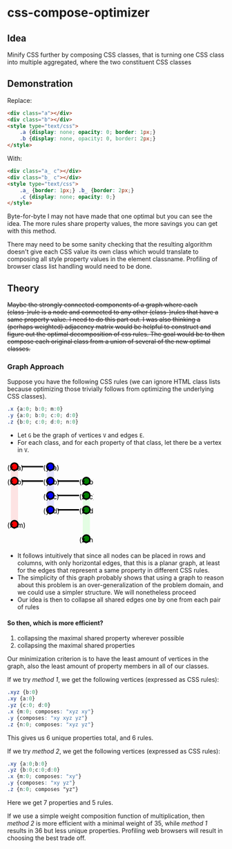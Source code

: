 # css-compose-optimizer

## Idea

Minify CSS further by composing CSS classes, that is turning one
CSS class into multiple aggregated, where the two constituent CSS classes

## Demonstration

Replace:

```html
<div class="a"></div>
<div class="b"></div>
<style type="text/css">
    .a {display: none; opacity: 0; border: 1px;}
    .b {display: none, opacity: 0, border: 2px;}
</style>
```

With:

```html
<div class="a_ c"></div>
<div class="b_ c"></div>
<style type="text/css">
    .a_ {border: 1px;} .b_ {border: 2px;}
    .c {display: none; opacity: 0;}
</style>
```

Byte-for-byte I may not have made that one optimal but you can see the idea. The more rules share
property values, the more savings you can get with this method.

There may need to be some sanity checking that the resulting algorithm doesn't give each CSS value its own
class which would translate to composing all style property values in the element classname. Profiling of
browser class list handling would need to be done.

## Theory

~~Maybe the strongly connected components of a graph where each (class-)rule is a node
and connected to any other (class-)rules that have a same property value. I need to do
this part out. I was also thinking a (perhaps weighted) adjacency matrix would be helpful
to construct and figure out the optimal decomposition of css rules. The goal would be to
then compose each original class from a union of several of the new optimal classes.~~

### Graph Approach

Suppose you have the following CSS rules (we can ignore HTML class lists because optimizing those
trivially follows from optimizing the underlying CSS classes).

```css
.x {a:0; b:0; m:0}
.y {a:0; b:0; c:0; d:0}
.z {b:0; c:0; d:0; n:0}
```

- Let `G` be the graph of vertices `V` and edges `E`.
- For each class, and for each property of that class, let there be a vertex in `V`.

<svg height="200px" width="200px" viewbox="0 0 120 120">

  <g class="weak-edges x">
    <line class="edge-a-b edge-x" x1="10" y1="15" x2="10" y2="25" />
    <line class="edge-b-m edge-x" x1="10" y1="35" x2="10" y2="85" />
  </g>
  <g class="weak-edges y">
    <line class="edge-a-b edge-y" x1="60" y1="15" x2="60" y2="25" />
    <line class="edge-b-c edge-y" x1="60" y1="35" x2="60" y2="45" />
    <line class="edge-c-d edge-y" x1="60" y1="55" x2="60" y2="65" />
  </g>
  <g class="weak-edges z">
    <line class="edge-c-d edge-z" x1="110" y1="55" x2="110" y2="65" />
    <line class="edge-d-n edge-z" x1="110" y1="75" x2="110" y2="105" />
  </g>
  <g class="class-x">
    <g class="prop-a">
      <circle class="vert" />
      <text x="0" y="15" class="label">(x, a)</text>
    </g>
    <g class="prop-b">
      <circle class="vert" />
      <text x="0" y="35" class="label">(x, b)</text>
    </g>
    <g class="prop-m">
      <circle class="vert" />
      <text x="0" y="95" class="label">(x, m)</text>
    </g>
  </g>
  <g class="class-y">
    <g class="prop-a">
      <circle class="vert" />
      <text x="50" y="15" class="label">(y, a)</text>
    </g>
    <g class="prop-b">
      <circle class="vert" />
      <text x="50" y="35" class="label">(y, b)</text>
    </g>
    <g class="prop-c">
      <circle class="vert" />
      <text x="50" y="55" class="label">(y, c)</text>
    </g>
    <g class="prop-d">
      <circle class="vert" />
      <text x="50" y="75" class="label">(y, d)</text>
    </g>
  </g>
  <g class="class-z">
    <g class="prop-b">
      <circle class="vert" />
      <text x="100" y="35" class="label">(z, b)</text>
    </g>
    <g class="prop-c">
      <circle class="vert" />
      <text x="100" y="55" class="label">(z, c)</text>
    </g>
    <g class="prop-d">
      <circle class="vert" />
      <text x="100" y="75" class="label">(z, d)</text>
    </g>
    <g class="prop-n">
      <circle class="vert" />
      <text x="100" y="115" class="label">(z, n)</text>
    </g>
  </g>
  <g class="strong-edges">
    <line class="edge-x-y edge-a" x1="20" y1="10" x2="50" y2="10" />
    <line class="edge-x-y edge-b" x1="20" y1="30" x2="50" y2="30" />
    <line class="edge-y-z edge-b" x1="70" y1="30" x2="100" y2="30" />
    <line class="edge-y-z edge-c" x1="70" y1="50" x2="100" y2="50" />
    <line class="edge-y-z edge-d" x1="70" y1="70" x2="100" y2="70" />
  </g>

  <!--
  NOTE: doing it this way, while much more high level mostly, will
  be stripped by renderers like github, should probably prefer <img src="*.svg">
  -->
  <style>
  @media (prefers-color-scheme: dark) {
    .label { fill: white; }
    .vert { stroke: #777; }
    .strong-edges   { stroke: white; }
    .weak-edges  { stroke: rgba(255, 255, 255, 0.1); }
  } @media (prefers-color-scheme: light) {
    .label { fill: black; }
    .vert { stroke: black; }
    .strong-edges  { stroke: black; }
    .weak-edges  { stroke: rgba(0, 0, 0, 0.1); }
  }
  .strong-edges { stroke-width: 2px; }
  .weak-edges { stroke-width: 10px; }
  .weak-edges.x { stroke: rgba(255, 0, 0, 0.1); }
  .weak-edges.y { stroke: rgba(0, 0, 255, 0.1); }
  .weak-edges.z { stroke: rgba(0, 255, 0, 0.1); }
  .vert { stroke-width: 2px; r: 5; }
  .label { font-size: 7pt; }
  .prop-a * { /*y: 15;*/ cy: 10 }
  .prop-b circle { cy: 30; }
  .prop-c circle { cy: 50; }
  .prop-d circle { cy: 70; }
  .prop-m circle { cy: 90; }
  .prop-n circle { cy: 110; }
  .class-x * { /*x: 0;*/ cx: 10; }
  .class-x .vert { fill: red; }
  .class-y * { /*x: 50;*/ cx: 60; }
  .class-y .vert { fill: blue; }
  .class-z * { /*x: 100;*/ cx: 110; }
  .class-z .vert { fill: green; }
  </style>
</svg>

- It follows intuitively that since all nodes can be placed in rows and columns,
  with only horizontal edges, that this is a planar graph, at least for the edges that
  represent a same property in different CSS rules.
- The simplicity of this graph probably shows that using a graph to reason about this
  problem is an over-generalization of the problem domain, and we could use a
  simpler structure. We will nonetheless proceed
- Our idea is then to collapse all shared edges one by one from each pair of rules

#### __So then, which is more efficient?__

1. collapsing the maximal shared property wherever possible
2. collapsing the maximal shared properties

Our minimization criterion is to have the least amount of vertices in the graph,
also the least amount of property members in all of our classes.

If we try *method 1*, we get the following vertices (expressed as CSS rules):

```CSS
.xyz {b:0}
.xy {a:0}
.yz {c:0; d:0}
.x {m:0; composes: "xyz xy"}
.y {composes: "xy xyz yz"}
.z {n:0; composes: "xyz yz"}
```

This gives us 6 unique properties total, and 6 rules.

If we try *method 2*, we get the following vertices (expressed as CSS rules):

```CSS
.xy {a:0;b:0}
.yz {b:0;c:0;d:0}
.x {m:0; composes: "xy"}
.y {composes: "xy yz"}
.z {n:0; composes "yz"}
```

Here we get 7 properties and 5 rules.

If we use a simple weight composition function of multiplication, then
*method 2* is more efficient with a minimal weight of 35, while *method 1*
results in 36 but less unique properties. Profiling web browsers will result in
choosing the best trade off.
